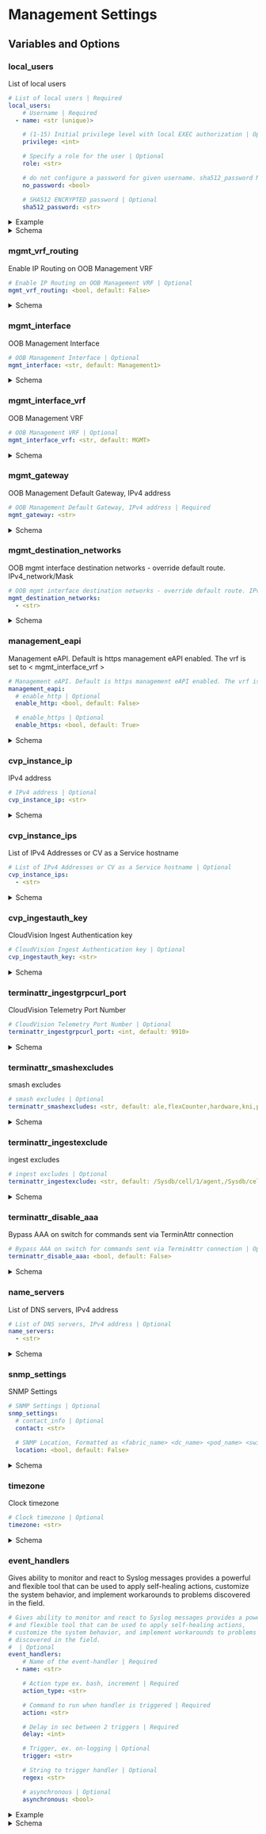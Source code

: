 # Management Settings

## Variables and Options

### local_users

List of local users

```yaml
# List of local users | Required
local_users: 
    # Username | Required
  - name: <str (unique)>

    # (1-15) Initial privilege level with local EXEC authorization | Optional
    privilege: <int>

    # Specify a role for the user | Optional
    role: <str>

    # do not configure a password for given username. sha512_password MUST not be defined for this user. | Optional
    no_password: <bool>

    # SHA512 ENCRYPTED password | Optional
    sha512_password: <str>
```

<details>
<summary>Example</summary>

```yaml
local_users:
  - name: admin
    no_password: true
    privilege: 15
    role: network-admin
```

</details>

<details>
<summary>Schema</summary>

```yaml
local_users:
  description: List of local users
  elements: dict
  example:
  - name: admin
    no_password: true
    privilege: 15
    role: network-admin
  options:
    name:
      description: Username
      required: true
      type: str
      unique: true
    no_password:
      description: do not configure a password for given username. sha512_password MUST
        not be defined for this user.
      type: bool
    privilege:
      description: (1-15) Initial privilege level with local EXEC authorization
      type: int
    role:
      description: Specify a role for the user
      type: str
    sha512_password:
      description: SHA512 ENCRYPTED password
      type: str
  required: true
  type: list
```

</details>

### mgmt_vrf_routing

Enable IP Routing on OOB Management VRF

```yaml
# Enable IP Routing on OOB Management VRF | Optional
mgmt_vrf_routing: <bool, default: False>
```

<details>
<summary>Schema</summary>

```yaml
mgmt_vrf_routing:
  default: false
  description: Enable IP Routing on OOB Management VRF
  type: bool
```

</details>

### mgmt_interface

OOB Management Interface

```yaml
# OOB Management Interface | Optional
mgmt_interface: <str, default: Management1>
```

<details>
<summary>Schema</summary>

```yaml
mgmt_interface:
  default: Management1
  description: OOB Management Interface
  type: str
```

</details>

### mgmt_interface_vrf

OOB Management VRF

```yaml
# OOB Management VRF | Optional
mgmt_interface_vrf: <str, default: MGMT>
```

<details>
<summary>Schema</summary>

```yaml
mgmt_interface_vrf:
  default: MGMT
  description: OOB Management VRF
  type: str
```

</details>

### mgmt_gateway

OOB Management Default Gateway, IPv4 address

```yaml
# OOB Management Default Gateway, IPv4 address | Required
mgmt_gateway: <str>
```

<details>
<summary>Schema</summary>

```yaml
mgmt_gateway:
  description: OOB Management Default Gateway, IPv4 address
  required: true
  type: str
```

</details>

### mgmt_destination_networks

OOB mgmt interface destination networks - override default route. IPv4_network/Mask

```yaml
# OOB mgmt interface destination networks - override default route. IPv4_network/Mask | Optional
mgmt_destination_networks: 
  - <str>
```

<details>
<summary>Schema</summary>

```yaml
mgmt_destination_networks:
  description: OOB mgmt interface destination networks - override default route. IPv4_network/Mask
  elements: str
  type: str
```

</details>

### management_eapi

Management eAPI. Default is https management eAPI enabled. The vrf is set to < mgmt_interface_vrf >

```yaml
# Management eAPI. Default is https management eAPI enabled. The vrf is set to < mgmt_interface_vrf > | Optional
management_eapi: 
  # enable_http | Optional
  enable_http: <bool, default: False>

  # enable_https | Optional
  enable_https: <bool, default: True>
```

<details>
<summary>Schema</summary>

```yaml
management_eapi:
  description: Management eAPI. Default is https management eAPI enabled. The vrf is
    set to < mgmt_interface_vrf >
  options:
    enable_http:
      default: false
      type: bool
    enable_https:
      default: true
      type: bool
  type: dict
```

</details>

### cvp_instance_ip

IPv4 address

```yaml
# IPv4 address | Optional
cvp_instance_ip: <str>
```

<details>
<summary>Schema</summary>

```yaml
cvp_instance_ip:
  description: IPv4 address
  type: str
```

</details>

### cvp_instance_ips

List of IPv4 Addresses or CV as a Service hostname

```yaml
# List of IPv4 Addresses or CV as a Service hostname | Optional
cvp_instance_ips: 
  - <str>
```

<details>
<summary>Schema</summary>

```yaml
cvp_instance_ips:
  description: List of IPv4 Addresses or CV as a Service hostname
  elements: str
  type: str
```

</details>

### cvp_ingestauth_key

CloudVision Ingest Authentication key

```yaml
# CloudVision Ingest Authentication key | Optional
cvp_ingestauth_key: <str>
```

<details>
<summary>Schema</summary>

```yaml
cvp_ingestauth_key:
  description: CloudVision Ingest Authentication key
  type: str
```

</details>

### terminattr_ingestgrpcurl_port

CloudVision Telemetry Port Number

```yaml
# CloudVision Telemetry Port Number | Optional
terminattr_ingestgrpcurl_port: <int, default: 9910>
```

<details>
<summary>Schema</summary>

```yaml
terminattr_ingestgrpcurl_port:
  default: 9910
  description: CloudVision Telemetry Port Number
  type: int
```

</details>

### terminattr_smashexcludes

smash excludes

```yaml
# smash excludes | Optional
terminattr_smashexcludes: <str, default: ale,flexCounter,hardware,kni,pulse,strata>
```

<details>
<summary>Schema</summary>

```yaml
terminattr_smashexcludes:
  default: ale,flexCounter,hardware,kni,pulse,strata
  description: smash excludes
  type: str
```

</details>

### terminattr_ingestexclude

ingest excludes

```yaml
# ingest excludes | Optional
terminattr_ingestexclude: <str, default: /Sysdb/cell/1/agent,/Sysdb/cell/2/agent >>
```

<details>
<summary>Schema</summary>

```yaml
terminattr_ingestexclude:
  default: /Sysdb/cell/1/agent,/Sysdb/cell/2/agent >
  description: ingest excludes
  type: str
```

</details>

### terminattr_disable_aaa

Bypass AAA on switch for commands sent via TerminAttr connection

```yaml
# Bypass AAA on switch for commands sent via TerminAttr connection | Optional
terminattr_disable_aaa: <bool, default: False>
```

<details>
<summary>Schema</summary>

```yaml
terminattr_disable_aaa:
  default: false
  description: Bypass AAA on switch for commands sent via TerminAttr connection
  type: bool
```

</details>

### name_servers

List of DNS servers, IPv4 address

```yaml
# List of DNS servers, IPv4 address | Optional
name_servers: 
  - <str>
```

<details>
<summary>Schema</summary>

```yaml
name_servers:
  description: List of DNS servers, IPv4 address
  elements: str
  type: str
```

</details>

### snmp_settings

SNMP Settings

```yaml
# SNMP Settings | Optional
snmp_settings: 
  # contact_info | Optional
  contact: <str>

  # SNMP Location, Formatted as <fabric_name> <dc_name> <pod_name> <switch_rack> <inventory_hostname> | Optional
  location: <bool, default: False>
```

<details>
<summary>Schema</summary>

```yaml
snmp_settings:
  description: SNMP Settings
  options:
    contact:
      description: contact_info
      type: str
    location:
      default: false
      description: SNMP Location, Formatted as <fabric_name> <dc_name> <pod_name> <switch_rack>
        <inventory_hostname>
      type: bool
  type: dict
```

</details>

### timezone

Clock timezone

```yaml
# Clock timezone | Optional
timezone: <str>
```

<details>
<summary>Schema</summary>

```yaml
timezone:
  description: Clock timezone
  type: str
```

</details>

### event_handlers

Gives ability to monitor and react to Syslog messages provides a powerful
and flexible tool that can be used to apply self-healing actions,
customize the system behavior, and implement workarounds to problems
discovered in the field.


```yaml
# Gives ability to monitor and react to Syslog messages provides a powerful
# and flexible tool that can be used to apply self-healing actions,
# customize the system behavior, and implement workarounds to problems
# discovered in the field.
#  | Optional
event_handlers: 
    # Name of the event-handler | Required
  - name: <str>

    # Action type ex. bash, increment | Required
    action_type: <str>

    # Command to run when handler is triggered | Required
    action: <str>

    # Delay in sec between 2 triggers | Required
    delay: <int>

    # Trigger, ex. on-logging | Optional
    trigger: <str>

    # String to trigger handler | Optional
    regex: <str>

    # asynchronous | Optional
    asynchronous: <bool>
```

<details>
<summary>Example</summary>

```yaml
event_handlers:
  - action: FastCli -p 15 -c "clear bgp evpn host-flap"
    action_type: bash
    asynchronous: true
    delay: 300
    name: evpn-blacklist-recovery
    regex: EVPN-3-BLACKLISTED_DUPLICATE_MAC
    trigger: on-logging
```

</details>

<details>
<summary>Schema</summary>

```yaml
event_handlers:
  description: 'Gives ability to monitor and react to Syslog messages provides a powerful

    and flexible tool that can be used to apply self-healing actions,

    customize the system behavior, and implement workarounds to problems

    discovered in the field.

    '
  elements: dict
  example:
  - action: FastCli -p 15 -c "clear bgp evpn host-flap"
    action_type: bash
    asynchronous: true
    delay: 300
    name: evpn-blacklist-recovery
    regex: EVPN-3-BLACKLISTED_DUPLICATE_MAC
    trigger: on-logging
  options:
    action:
      description: Command to run when handler is triggered
      required: true
      type: str
    action_type:
      description: Action type ex. bash, increment
      required: true
      type: str
    asynchronous:
      type: bool
    delay:
      description: Delay in sec between 2 triggers
      required: true
      type: int
    name:
      description: Name of the event-handler
      required: true
      type: str
    regex:
      description: String to trigger handler
      type: str
    trigger:
      description: Trigger, ex. on-logging
      type: str
  type: list
```

</details>
